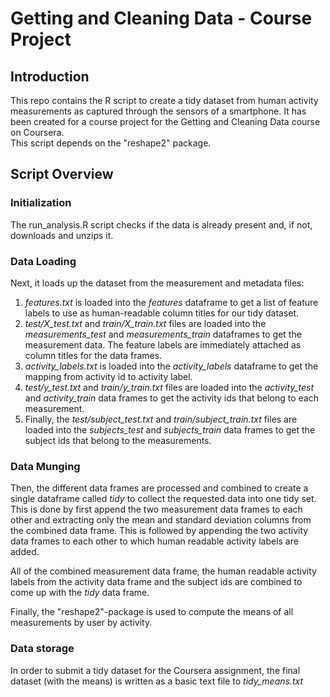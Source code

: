 # Getting and Cleaning Data - Course Project

## Introduction

This repo contains the R script to create a tidy dataset from human activity
measurements as captured through the sensors of a smartphone. It has been
created for a course project for the Getting and Cleaning Data course on
Coursera.  
This script depends on the "reshape2" package.

## Script Overview

### Initialization

The run_analysis.R script checks if the data is already present and, if not,
downloads and unzips it. 

### Data Loading

Next, it loads up the dataset from the measurement and metadata files:

1. _features.txt_ is loaded into the _features_ dataframe to get a list of 
feature labels to use as human-readable column titles for our tidy dataset.
2. _test/X_test.txt_ and _train/X_train.txt_ files are loaded into the
_measurements_test_ and _measurements_train_ dataframes to get the measurement
data. The feature labels are immediately attached as column titles for the data
frames.
3. _activity_labels.txt_ is loaded into the _activity_labels_ dataframe to get
the mapping from activity id to activity label.
4. _test/y_test.txt_ and _train/y_train.txt_ files are loaded into the 
_activity_test_ and _activity_train_ data frames to get the activity ids that 
belong to each measurement.
5. Finally, the _test/subject_test.txt_ and _train/subject_train.txt_ files are
loaded into the _subjects_test_ and _subjects_train_ data frames to get the 
subject ids that belong to the measurements.

### Data Munging 

Then, the different data frames are processed and combined to create a single
dataframe called _tidy_ to collect the requested data into one tidy set. This
is done by first append the two measurement data frames to each other and
extracting only the mean and standard deviation columns from the combined data
frame. This is followed by appending the two activity data frames to each other
to which human readable activity labels are added.

All of the combined measurement data frame, the human readable 
activity labels from the activity data frame and the subject ids are combined 
to come up with the _tidy_ data frame.

Finally, the "reshape2"-package is used to compute the means of all 
measurements by user by activity.

### Data storage

In order to submit a tidy dataset for the Coursera assignment, the final 
dataset (with the means) is written as a basic text file to _tidy_means.txt_